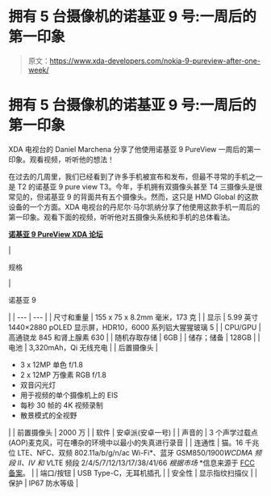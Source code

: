 # 拥有 5 台摄像机的诺基亚 9 号:一周后的第一印象

> 原文：<https://www.xda-developers.com/nokia-9-pureview-after-one-week/>

# 拥有 5 台摄像机的诺基亚 9 号:一周后的第一印象

XDA 电视台的 Daniel Marchena 分享了他使用诺基亚 9 PureView 一周后的第一印象。观看视频，听听他的想法！

在过去的几周里，我们已经看到了许多手机被宣布和发布，但最不寻常的手机之一是 T2 的诺基亚 9 pure view T3。今年，手机拥有双摄像头甚至 T4 三摄像头是很常见的，但诺基亚 9 的背面共有五个摄像头。然而，这只是 HMD Global 的这款设备的一个方面。XDA 电视台的丹尼尔·马尔凯纳分享了他使用这款手机一周后的第一印象。观看下面的视频，听听他对五摄像头系统和手机的总体看法。

[**诺基亚 9 PureView XDA 论坛**](https://forum.xda-developers.com/9-pureview)

| 

规格

 | 

诺基亚 9

 |
| --- | --- |
| 尺寸和重量 | 155 x 75 x 8.2mm 毫米，173 克 |
| 显示 | 5.99 英寸 1440×2880 pOLED 显示屏，HDR10，6000 系列铝大猩猩玻璃 5 |
| CPU/GPU | 高通骁龙 845 和肾上腺素 630 |
| 随机存取存储 | 6GB |
| 储存；储备 | 128GB |
| 电池 | 3,320mAh，Qi 无线充电 |
| 后置摄像头 | 

*   3 x 12MP 单色 f/1.8
*   2 x 12MP 万像素 RGB f/1.8
*   双音闪光灯
*   用于视频的单个摄像机上的 EIS
*   每秒 30 帧的 4K 视频录制
*   散景模式的全视野

 |
| 前置摄像头 | 2000 万 |
| 软件 | 安卓派(安卓一号) |
| 声音的 | 3 个声学过载点(AOP)麦克风，可在嘈杂的环境中以最小的失真进行录音 |
| 连通性 | 猫。16 千兆位 LTE、NFC、双频 802.11a/b/g/n/ac Wi-Fi*、蓝牙 GSM850/1900*WCDMA 频段 II、IV 和 V*LTE 频段 2/4/5/7/12/13/17/38/41/66 *根据市场* *信息来源于 [FCC 备案](https://www.xda-developers.com/nokia-9-pureview-certified-fcc/)。 |
| 端口/按钮 | USB Type-C，无耳机插孔 |
| 安全性 | 显示指纹扫描仪 |
| 保护 | IP67 防水等级 |